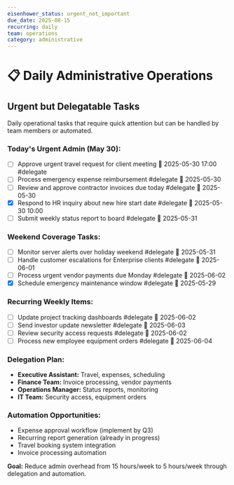 ```yaml
---
eisenhower_status: urgent_not_important
due_date: 2025-08-15
recurring: daily
team: operations
category: administrative
---
```


# 📋 Daily Administrative Operations

## Urgent but Delegatable Tasks

Daily operational tasks that require quick attention but can be handled by team members or automated.

### Today's Urgent Admin (May 30):
- [ ] Approve urgent travel request for client meeting  📅 2025-05-30 17:00 #delegate
- [ ] Process emergency expense reimbursement #delegate 📅 2025-05-30
- [ ] Review and approve contractor invoices due today #delegate 📅 2025-05-30
- [x] Respond to HR inquiry about new hire start date #delegate 📅 2025-05-30 10:00
- [ ] Submit weekly status report to board #delegate 📅 2025-05-31

### Weekend Coverage Tasks:
- [ ] Monitor server alerts over holiday weekend #delegate 📅 2025-05-31
- [ ] Handle customer escalations for Enterprise clients #delegate 📅 2025-06-01
- [ ] Process urgent vendor payments due Monday #delegate 📅 2025-06-02
- [x] Schedule emergency maintenance window #delegate 📅 2025-05-29

### Recurring Weekly Items:
- [ ] Update project tracking dashboards #delegate 📅 2025-06-02
- [ ] Send investor update newsletter #delegate 📅 2025-06-03
- [ ] Review security access requests #delegate 📅 2025-06-02
- [ ] Process new employee equipment orders #delegate 📅 2025-06-04

### Delegation Plan:
- **Executive Assistant:** Travel, expenses, scheduling
- **Finance Team:** Invoice processing, vendor payments
- **Operations Manager:** Status reports, monitoring
- **IT Team:** Security access, equipment orders

### Automation Opportunities:
- Expense approval workflow (implement by Q3)
- Recurring report generation (already in progress)
- Travel booking system integration
- Invoice processing automation

**Goal:** Reduce admin overhead from 15 hours/week to 5 hours/week through delegation and automation.